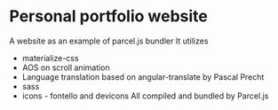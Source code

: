 # Personal portfolio website

A website as an example of parcel.js bundler
It utilizes

- materialize-css
- AOS on scroll animation
- Language translation based on angular-translate by Pascal Precht
- sass
- icons - fontello and devicons
  All compiled and bundled by Parcel.js
